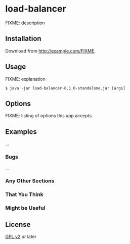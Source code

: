 # load-balancer

FIXME: description

## Installation

Download from http://example.com/FIXME.

## Usage

FIXME: explanation

    $ java -jar load-balancer-0.1.0-standalone.jar [args]

## Options

FIXME: listing of options this app accepts.

## Examples

...

### Bugs

...

### Any Other Sections
### That You Think
### Might be Useful

## License

[GPL v2](LICENSE) or later
